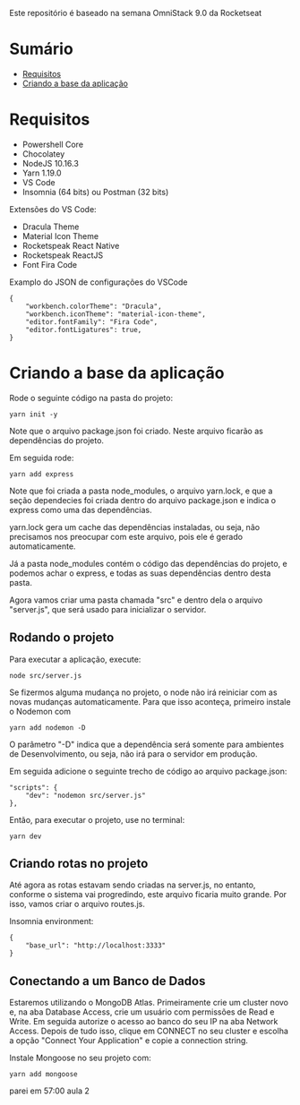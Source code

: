 Este repositório é baseado na semana OmniStack 9.0 da Rocketseat

# Sumário

 - [Requisitos](https://github.com/arielzao150/Omnistack#requisitos)
 - [Criando a base da aplicação](https://github.com/arielzao150/Omnistack#criando-a-base-da-aplica%C3%A7%C3%A3o)

# Requisitos

- Powershell Core
- Chocolatey
- NodeJS 10.16.3
- Yarn 1.19.0
- VS Code
- Insomnia (64 bits) ou Postman (32 bits)
  

Extensões do VS Code:

- Dracula Theme
- Material Icon Theme
- Rocketspeak React Native
- Rocketspeak ReactJS
- Font Fira Code

  

Examplo do JSON de configurações do VSCode
  

    {
	    "workbench.colorTheme": "Dracula",
	    "workbench.iconTheme": "material-icon-theme",
	    "editor.fontFamily": "Fira Code",
	    "editor.fontLigatures": true,    
    }

  

# Criando a base da aplicação

Rode o seguinte código na pasta do projeto:

    yarn init -y

  
Note que o arquivo package.json foi criado. Neste arquivo ficarão as dependências do projeto.

Em seguida rode:

    yarn add express

Note que foi criada a pasta node_modules, o arquivo yarn.lock, e que a seção dependecies foi criada dentro do arquivo package.json e indica o express como uma das dependências.

yarn.lock gera um cache das dependências instaladas, ou seja, não precisamos nos preocupar com este arquivo, pois ele é gerado automaticamente.

Já a pasta node_modules contém o código das dependências do projeto, e podemos achar o express, e todas as suas dependências dentro desta pasta.

Agora vamos criar uma pasta chamada "src" e dentro dela o arquivo "server.js", que será usado para inicializar o servidor.

## Rodando o projeto

Para executar a aplicação, execute:

    node src/server.js

Se fizermos alguma mudança no projeto, o node não irá reiniciar com as novas mudanças automaticamente. Para que isso aconteça, primeiro instale o Nodemon com

    yarn add nodemon -D

O parâmetro "-D" indica que a dependência será somente para ambientes de Desenvolvimento, ou seja, não irá para o servidor em produção.

Em seguida adicione o seguinte trecho de código ao arquivo package.json:

    "scripts": {
        "dev": "nodemon src/server.js"
    },

Então, para executar o projeto, use no terminal:

    yarn dev

## Criando rotas no projeto

Até agora as rotas estavam sendo criadas na server.js, no entanto, conforme o sistema vai progredindo, este arquivo ficaria muito grande. Por isso, vamos criar o arquivo routes.js.

Insomnia environment:

    {
        "base_url": "http://localhost:3333"
    }

## Conectando a um Banco de Dados

Estaremos utilizando o MongoDB Atlas. Primeiramente crie um cluster novo e, na aba Database Access, crie um usuário com permissões de Read e Write. Em seguida autorize o acesso ao banco do seu IP na aba Network Access. Depois de tudo isso, clique em CONNECT no seu cluster e escolha a opção "Connect Your Application" e copie a connection string.

Instale Mongoose no seu projeto com:

    yarn add mongoose

parei em 57:00 aula 2
